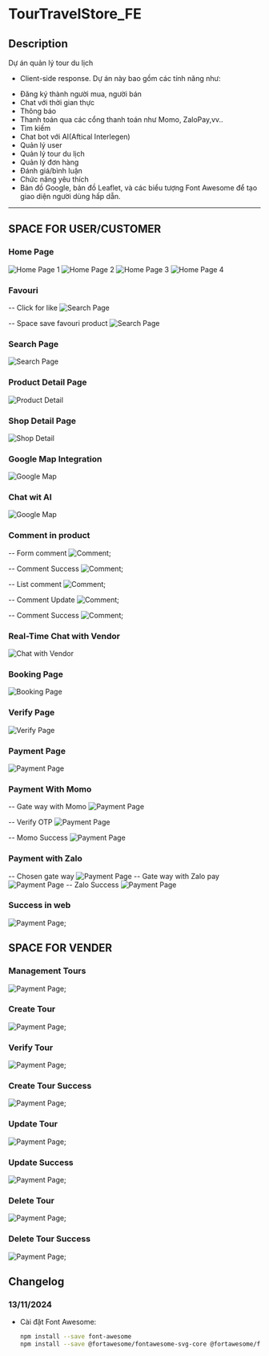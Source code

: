 # TourTravelStore_FE

## Description

Dự án quản lý tour du lịch

- Client-side response. Dự án này bao gồm các tính năng như:

* Đăng ký thành người mua, người bán
* Chat với thời gian thực
* Thông báo
* Thanh toán qua các cổng thanh toán như Momo, ZaloPay,vv..
* Tìm kiếm
* Chat bot với AI(Aftical Interlegen)
* Quản lý user
* Quản lý tour du lịch
* Quản lý đơn hàng
* Đánh giá/bình luận
* Chức năng yêu thích
* Bản đồ Google, bản đồ Leaflet, và các biểu tượng Font Awesome để tạo giao diện người dùng hấp dẫn.

---

## SPACE FOR USER/CUSTOMER

### Home Page

![Home Page 1](./public/images/homePage1.png)
![Home Page 2](./public/images/homePage2.png)
![Home Page 3](./public/images/homePage3.png)
![Home Page 4](./public/images/homePage4.png)

### Favouri

-- Click for like
![Search Page](./public/images/favouri.png)

-- Space save favouri product
![Search Page](./public/images/spaceLove.png)

### Search Page

![Search Page](./public/images/search.png)

### Product Detail Page

![Product Detail](./public/images/detail1.png)

### Shop Detail Page

![Shop Detail](./public/images/detail.png)

### Google Map Integration

![Google Map](./public/images/googleMap.png)

### Chat wit AI

![Google Map](./public/images/chatBot.png)

### Comment in product

-- Form comment
![Comment](./public/images/comment.png);

-- Comment Success
![Comment](./public/images/commentSuccess.png);

-- List comment
![Comment](./public/images/comments.png);

-- Comment Update
![Comment](./public/images/commentUpdate.png);

-- Comment Success
![Comment](./public/images/commentSuccess.png);

### Real-Time Chat with Vendor

![Chat with Vendor](./public/images/chatRealTime.png)

### Booking Page

![Booking Page](./public/images/booking.png)

### Verify Page

![Verify Page](./public/images/verify.png)

### Payment Page

![Payment Page](./public/images/pageMethod.png)

### Payment With Momo

-- Gate way with Momo
![Payment Page](./public/images/gateWayMomo.png)

-- Verify OTP
![Payment Page](./public/images/otp.png)

-- Momo Success
![Payment Page](./public/images/successMomo.png)

### Payment with Zalo

-- Chosen gate way
![Payment Page](./public/images/methodXalo.png)
-- Gate way with Zalo pay
![Payment Page](./public/images/gateWayZalo.png)
-- Zalo Success
![Payment Page](./public/images/zaloSuccess.png)

### Success in web

![Payment Page](./public/images/successMain.png);

## SPACE FOR VENDER

### Management Tours

![Payment Page](./public/images/vendor/tours.png);

### Create Tour

![Payment Page](./public/images/vendor/createTour.png);

### Verify Tour

![Payment Page](./public/images/vendor/verifyCreate.png);

### Create Tour Success

![Payment Page](./public/images/vendor/createTourSuccess.png);

### Update Tour

![Payment Page](./public/images/vendor/updateTour.png);

### Update Success

![Payment Page](./public/images/vendor/updateSuccess.png);

### Delete Tour

![Payment Page](./public/images/vendor/deleteTour.png);

### Delete Tour Success

![Payment Page](./public/images/vendor/deleteSuccess.png);

## Changelog

### 13/11/2024

- Cài đặt Font Awesome:
  ```bash
  npm install --save font-awesome
  npm install --save @fortawesome/fontawesome-svg-core @fortawesome/free-solid-svg-icons @fortawesome/vue-fontawesome
  ```
